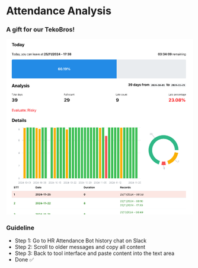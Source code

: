 # Attendance Analysis

### A gift for our TekoBros!

![Example](./example.png "Example")

### Guideline

- Step 1: Go to HR Attendance Bot history chat on Slack
- Step 2: Scroll to older messages and copy all content
- Step 3: Back to tool interface and paste content into the text area
- Done ✅
